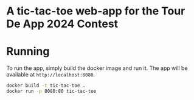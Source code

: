 # A tic-tac-toe web-app for the Tour De App 2024 Contest

# Running

To run the app, simply build the docker image and run it. The app will be available at `http://localhost:8080`.

```bash
docker build -t tic-tac-toe .
docker run -p 8080:80 tic-tac-toe
```
